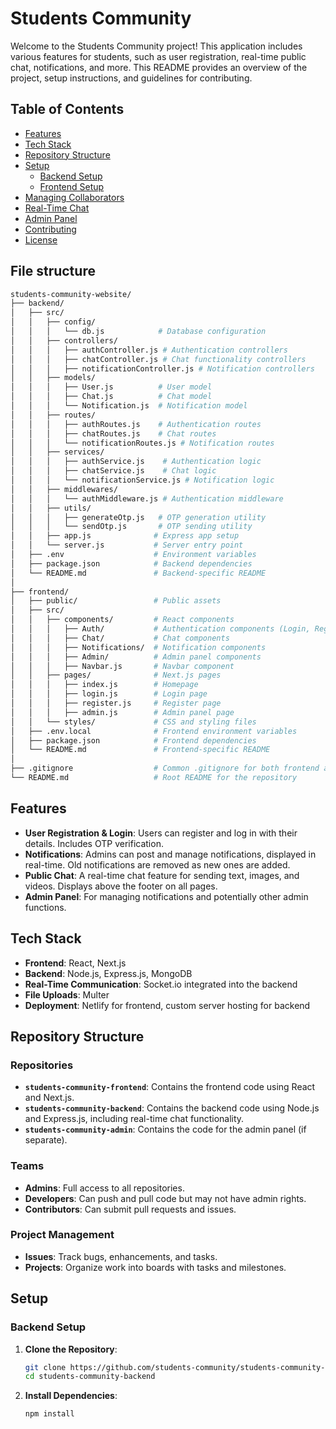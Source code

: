 # Students Community

Welcome to the Students Community project! This application includes various features for students, such as user registration, real-time public chat, notifications, and more. This README provides an overview of the project, setup instructions, and guidelines for contributing.

## Table of Contents
- [Features](#features)
- [Tech Stack](#tech-stack)
- [Repository Structure](#repository-structure)
- [Setup](#setup)
  - [Backend Setup](#backend-setup)
  - [Frontend Setup](#frontend-setup)
- [Managing Collaborators](#managing-collaborators)
- [Real-Time Chat](#real-time-chat)
- [Admin Panel](#admin-panel)
- [Contributing](#contributing)
- [License](#license)



## File structure
   ```bash
   students-community-website/
├── backend/
│   ├── src/
│   │   ├── config/
│   │   │   └── db.js            # Database configuration
│   │   ├── controllers/
│   │   │   ├── authController.js # Authentication controllers
│   │   │   ├── chatController.js # Chat functionality controllers
│   │   │   ├── notificationController.js # Notification controllers
│   │   ├── models/
│   │   │   ├── User.js          # User model
│   │   │   ├── Chat.js          # Chat model
│   │   │   └── Notification.js  # Notification model
│   │   ├── routes/
│   │   │   ├── authRoutes.js    # Authentication routes
│   │   │   ├── chatRoutes.js    # Chat routes
│   │   │   └── notificationRoutes.js # Notification routes
│   │   ├── services/
│   │   │   ├── authService.js    # Authentication logic
│   │   │   ├── chatService.js    # Chat logic
│   │   │   └── notificationService.js # Notification logic
│   │   ├── middlewares/
│   │   │   └── authMiddleware.js # Authentication middleware
│   │   ├── utils/
│   │   │   ├── generateOtp.js   # OTP generation utility
│   │   │   └── sendOtp.js       # OTP sending utility
│   │   ├── app.js              # Express app setup
│   │   └── server.js           # Server entry point
│   ├── .env                    # Environment variables
│   ├── package.json            # Backend dependencies
│   └── README.md               # Backend-specific README
│
├── frontend/
│   ├── public/                 # Public assets
│   ├── src/
│   │   ├── components/         # React components
│   │   │   ├── Auth/           # Authentication components (Login, Register)
│   │   │   ├── Chat/           # Chat components
│   │   │   ├── Notifications/  # Notification components
│   │   │   ├── Admin/          # Admin panel components
│   │   │   ├── Navbar.js       # Navbar component
│   │   ├── pages/              # Next.js pages
│   │   │   ├── index.js        # Homepage
│   │   │   ├── login.js        # Login page
│   │   │   ├── register.js     # Register page
│   │   │   ├── admin.js        # Admin panel page
│   │   └── styles/             # CSS and styling files
│   ├── .env.local              # Frontend environment variables
│   ├── package.json            # Frontend dependencies
│   └── README.md               # Frontend-specific README
│
├── .gitignore                  # Common .gitignore for both frontend and backend
└── README.md                   # Root README for the repository

```

## Features
- **User Registration & Login**: Users can register and log in with their details. Includes OTP verification.
- **Notifications**: Admins can post and manage notifications, displayed in real-time. Old notifications are removed as new ones are added.
- **Public Chat**: A real-time chat feature for sending text, images, and videos. Displays above the footer on all pages.
- **Admin Panel**: For managing notifications and potentially other admin functions.

## Tech Stack
- **Frontend**: React, Next.js
- **Backend**: Node.js, Express.js, MongoDB
- **Real-Time Communication**: Socket.io integrated into the backend
- **File Uploads**: Multer
- **Deployment**: Netlify for frontend, custom server hosting for backend

## Repository Structure

### Repositories
- **`students-community-frontend`**: Contains the frontend code using React and Next.js.
- **`students-community-backend`**: Contains the backend code using Node.js and Express.js, including real-time chat functionality.
- **`students-community-admin`**: Contains the code for the admin panel (if separate).

### Teams
- **Admins**: Full access to all repositories.
- **Developers**: Can push and pull code but may not have admin rights.
- **Contributors**: Can submit pull requests and issues.

### Project Management
- **Issues**: Track bugs, enhancements, and tasks.
- **Projects**: Organize work into boards with tasks and milestones.

## Setup

### Backend Setup
1. **Clone the Repository**:
   ```bash
   git clone https://github.com/students-community/students-community-backend.git
   cd students-community-backend
2. **Install Dependencies**:
   ```bash
   npm install
